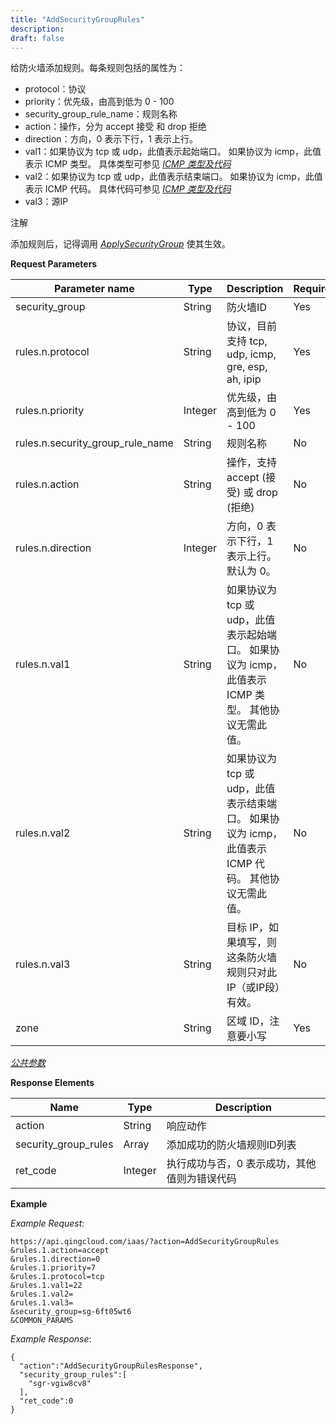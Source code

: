 ```yaml
---
title: "AddSecurityGroupRules"
description: 
draft: false
---
```




给防火墙添加规则。每条规则包括的属性为：

*   protocol：协议
*   priority：优先级，由高到低为 0 - 100
*   security_group_rule_name：规则名称
*   action：操作，分为 accept 接受 和 drop 拒绝
*   direction：方向，0 表示下行，1 表示上行。
*   val1：如果协议为 tcp 或 udp，此值表示起始端口。 如果协议为 icmp，此值表示 ICMP 类型。 具体类型可参见 [_ICMP 类型及代码_](/development_docs/api/common/security_group_rule_icmp_type/)
*   val2：如果协议为 tcp 或 udp，此值表示结束端口。 如果协议为 icmp，此值表示 ICMP 代码。 具体代码可参见 [_ICMP 类型及代码_](/development_docs/api/common/security_group_rule_icmp_type/)
*   val3：源IP

注解

添加规则后，记得调用 [_ApplySecurityGroup_](../apply_security_group/) 使其生效。

**Request Parameters**

| Parameter name | Type | Description | Required |
| --- | --- | --- | --- |
| security_group | String | 防火墙ID | Yes |
| rules.n.protocol | String | 协议，目前支持 tcp, udp, icmp, gre, esp, ah, ipip | Yes |
| rules.n.priority | Integer | 优先级，由高到低为 0 - 100 | Yes |
| rules.n.security_group_rule_name | String | 规则名称 | No |
| rules.n.action | String | 操作，支持 accept (接受) 或 drop (拒绝) | No |
| rules.n.direction | Integer | 方向，0 表示下行，1 表示上行。默认为 0。 | No |
| rules.n.val1 | String | 如果协议为 tcp 或 udp，此值表示起始端口。 如果协议为 icmp，此值表示 ICMP 类型。 其他协议无需此值。 | No |
| rules.n.val2 | String | 如果协议为 tcp 或 udp，此值表示结束端口。 如果协议为 icmp，此值表示 ICMP 代码。 其他协议无需此值。 | No |
| rules.n.val3 | String | 目标 IP，如果填写，则这条防火墙规则只对此IP（或IP段）有效。 | No |
| zone | String | 区域 ID，注意要小写 | Yes |

[_公共参数_](../../parameters/)

**Response Elements**

| Name | Type | Description |
| --- | --- | --- |
| action | String | 响应动作 |
| security_group_rules | Array | 添加成功的防火墙规则ID列表 |
| ret_code | Integer | 执行成功与否，0 表示成功，其他值则为错误代码 |

**Example**

_Example Request_:

```
https://api.qingcloud.com/iaas/?action=AddSecurityGroupRules
&rules.1.action=accept
&rules.1.direction=0
&rules.1.priority=7
&rules.1.protocol=tcp
&rules.1.val1=22
&rules.1.val2=
&rules.1.val3=
&security_group=sg-6ft05wt6
&COMMON_PARAMS
```

_Example Response_:

```
{
  "action":"AddSecurityGroupRulesResponse",
  "security_group_rules":[
    "sgr-vgiw8cv8"
  ],
  "ret_code":0
}
```
